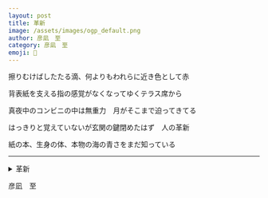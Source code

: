```yaml
---
layout: post
title: 革新
image: /assets/images/ogp_default.png
author: 彦凪　至
category: 彦凪　至
emoji: 🧭
---
```


<div class="tanka-area"><div class="tanka">
<p>擦りむけばしたたる滴、何よりもわれらに近き色として赤</p>
<p>背表紙を支える指の感覚がなくなってゆくテラス席から</p>
<p>真夜中のコンビニの中は無重力　月がそこまで迫ってきてる</p>
<p>はっきりと覚えていないが玄関の鍵閉めたはず　人の革新</p>
<p>紙の本、生身の体、本物の海の青さをまだ知っている</p></div></div>

---

<details><summary>革新</summary>
擦りむけばしたたる滴、何よりもわれらに近き色として赤<br />
背表紙を支える指の感覚がなくなってゆくテラス席から<br />
真夜中のコンビニの中は無重力　月がそこまで迫ってきてる<br />
はっきりと覚えていないが玄関の鍵閉めたはず　人の革新<br />
紙の本、生身の体、本物の海の青さをまだ知っている<br />
</details>

彦凪　至
